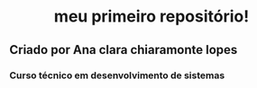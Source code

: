 <h1 align="center">meu primeiro repositório!</h1>
<h2>Criado por Ana clara chiaramonte lopes</h2>
<h3>Curso técnico em desenvolvimento de sistemas </h3>
